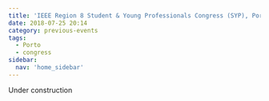 ```yaml
---
title: 'IEEE Region 8 Student & Young Professionals Congress (SYP), Porto – July 2018'
date: 2018-07-25 20:14
category: previous-events
tags:
  - Porto
  - congress
sidebar:
  nav: 'home_sidebar'
---
```


Under construction

